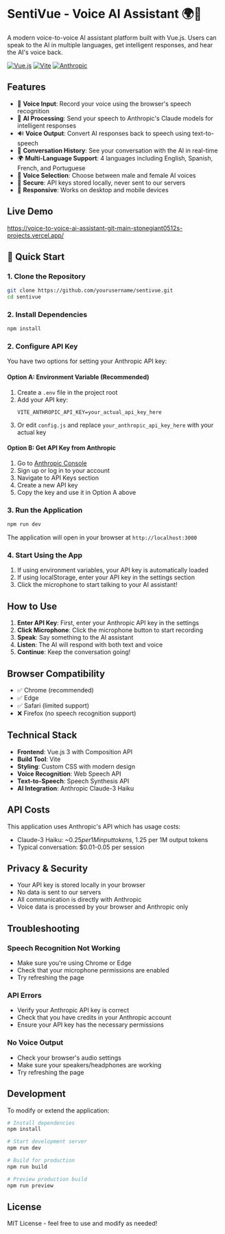 # SentiVue - Voice AI Assistant 🌍🎤

A modern voice-to-voice AI assistant platform built with Vue.js. Users can speak to the AI in multiple languages, get intelligent responses, and hear the AI's voice back.

[![Vue.js](https://img.shields.io/badge/Vue.js-3.x-4FC08D?style=flat&logo=vue.js)](https://vuejs.org/)
[![Vite](https://img.shields.io/badge/Vite-4.x-646CFF?style=flat&logo=vite)](https://vitejs.dev/)
[![Anthropic](https://img.shields.io/badge/Anthropic-Claude-FF6B35?style=flat)](https://anthropic.com/)

## Features

- 🎤 **Voice Input**: Record your voice using the browser's speech recognition
- 🧠 **AI Processing**: Send your speech to Anthropic's Claude models for intelligent responses
- 🔊 **Voice Output**: Convert AI responses back to speech using text-to-speech
- 💬 **Conversation History**: See your conversation with the AI in real-time
- 🌍 **Multi-Language Support**: 4 languages including English, Spanish, French, and Portuguese
- 👥 **Voice Selection**: Choose between male and female AI voices
- 🔐 **Secure**: API keys stored locally, never sent to our servers
- 📱 **Responsive**: Works on desktop and mobile devices

## Live Demo
https://voice-to-voice-ai-assistant-git-main-stonegiant0512s-projects.vercel.app/

## 🚀 Quick Start

### 1. Clone the Repository

```bash
git clone https://github.com/yourusername/sentivue.git
cd sentivue
```

### 2. Install Dependencies

```bash
npm install
```

### 2. Configure API Key

You have two options for setting your Anthropic API key:

#### Option A: Environment Variable (Recommended)
1. Create a `.env` file in the project root
2. Add your API key:
   ```
   VITE_ANTHROPIC_API_KEY=your_actual_api_key_here
   ```
3. Or edit `config.js` and replace `your_anthropic_api_key_here` with your actual key

#### Option B: Get API Key from Anthropic
1. Go to [Anthropic Console](https://console.anthropic.com/)
2. Sign up or log in to your account
3. Navigate to API Keys section
4. Create a new API key
5. Copy the key and use it in Option A above

### 3. Run the Application

```bash
npm run dev
```

The application will open in your browser at `http://localhost:3000`

### 4. Start Using the App

1. If using environment variables, your API key is automatically loaded
2. If using localStorage, enter your API key in the settings section
3. Click the microphone to start talking to your AI assistant!

## How to Use

1. **Enter API Key**: First, enter your Anthropic API key in the settings
2. **Click Microphone**: Click the microphone button to start recording
3. **Speak**: Say something to the AI assistant
4. **Listen**: The AI will respond with both text and voice
5. **Continue**: Keep the conversation going!

## Browser Compatibility

- ✅ Chrome (recommended)
- ✅ Edge
- ✅ Safari (limited support)
- ❌ Firefox (no speech recognition support)

## Technical Stack

- **Frontend**: Vue.js 3 with Composition API
- **Build Tool**: Vite
- **Styling**: Custom CSS with modern design
- **Voice Recognition**: Web Speech API
- **Text-to-Speech**: Speech Synthesis API
- **AI Integration**: Anthropic Claude-3 Haiku

## API Costs

This application uses Anthropic's API which has usage costs:
- Claude-3 Haiku: ~$0.25 per 1M input tokens, ~$1.25 per 1M output tokens
- Typical conversation: $0.01-0.05 per session

## Privacy & Security

- Your API key is stored locally in your browser
- No data is sent to our servers
- All communication is directly with Anthropic
- Voice data is processed by your browser and Anthropic only

## Troubleshooting

### Speech Recognition Not Working
- Make sure you're using Chrome or Edge
- Check that your microphone permissions are enabled
- Try refreshing the page

### API Errors
- Verify your Anthropic API key is correct
- Check that you have credits in your Anthropic account
- Ensure your API key has the necessary permissions

### No Voice Output
- Check your browser's audio settings
- Make sure your speakers/headphones are working
- Try refreshing the page

## Development

To modify or extend the application:

```bash
# Install dependencies
npm install

# Start development server
npm run dev

# Build for production
npm run build

# Preview production build
npm run preview
```

## License

MIT License - feel free to use and modify as needed!
